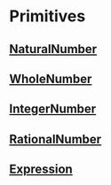 # Primitives

## [NaturalNumber](./NaturalNumber/README.md)

## [WholeNumber](./WholeNumber/README.md)

## [IntegerNumber](./IntegerNumber/README.md)

## [RationalNumber](./RationalNumber/README.md)

## [Expression](./Expression/README.md)
